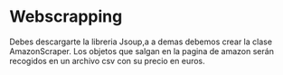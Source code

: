 # Webscrapping
Debes descargarte la libreria Jsoup,a a demas debemos crear la clase AmazonScraper.
Los objetos que salgan en la pagina de amazon serán recogidos en un archivo csv con su precio en euros.
